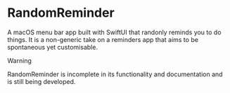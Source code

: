 # RandomReminder

A macOS menu bar app built with SwiftUI that randonly reminds you to do things. 
It is a non-generic take on a reminders app that aims to be spontaneous yet customisable.

> [!WARNING]
> RandomReminder is incomplete in its functionality and documentation and is still being developed.
